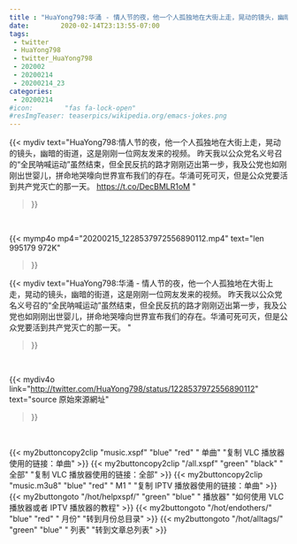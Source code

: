 ```yaml
---
title : "HuaYong798:华涌 - 情人节的夜，他一个人孤独地在大街上走，晃动的镜头，幽暗的街道，这是刚刚一位网友发来的视频。 昨天我以公众党名义号召的“全民呐喊运动”虽然结束，但全民反抗的路才刚刚迈出第一步，我及公党也如刚刚出世婴儿，拼命地哭嚎向世界宣布我们的存在。华涌可死可灭，但是公众党要活到共产党灭亡的那一天。 "
date:        2020-02-14T23:13:55-07:00
tags:
 - twitter
 - HuaYong798
 - twitter_HuaYong798
 - 202002
 - 20200214
 - 20200214_23
categories:
 - 20200214
#icon:        "fas fa-lock-open"
#resImgTeaser: teaserpics/wikipedia.org/emacs-jokes.png
---
```


{{< mydiv text="HuaYong798:情人节的夜，他一个人孤独地在大街上走，晃动的镜头，幽暗的街道，这是刚刚一位网友发来的视频。 昨天我以公众党名义号召的“全民呐喊运动”虽然结束，但全民反抗的路才刚刚迈出第一步，我及公党也如刚刚出世婴儿，拼命地哭嚎向世界宣布我们的存在。华涌可死可灭，但是公众党要活到共产党灭亡的那一天。 https://t.co/DecBMLR1oM "
>}}
<br>


{{< mymp4o mp4="20200215_1228537972556890112.mp4"
text="len 995179    972K"
>}}


{{< mydiv text="HuaYong798:华涌 - 情人节的夜，他一个人孤独地在大街上走，晃动的镜头，幽暗的街道，这是刚刚一位网友发来的视频。 昨天我以公众党名义号召的“全民呐喊运动”虽然结束，但全民反抗的路才刚刚迈出第一步，我及公党也如刚刚出世婴儿，拼命地哭嚎向世界宣布我们的存在。华涌可死可灭，但是公众党要活到共产党灭亡的那一天。 "
>}}
<br>

{{< mydiv4o link="http://twitter.com/HuaYong798/status/1228537972556890112"
text="source 原始來源網址"
>}}


<br>



{{< my2buttoncopy2clip "music.xspf"        "blue"   "red"    " 单曲"  "复制 VLC 播放器使用的链接：单曲" >}} {{< my2buttoncopy2clip "/all.xspf"         "green"  "black"  " 全部"  "复制 VLC 播放器使用的链接：全部" >}} {{< my2buttoncopy2clip "music.m3u8"        "blue"   "red"    " M1 "    "复制 IPTV 播放器使用的链接：单曲" >}} {{< my2buttongoto      "/hot/helpxspf/"    "green"  "blue"   " 播放器" "如何使用 VLC 播放器或者 IPTV 播放器的教程" >}} {{< my2buttongoto      "/hot/endothers/"   "blue"   "red"    " 月份"   "转到月份总目录" >}} {{< my2buttongoto      "/hot/alltags/"     "green"  "blue"   " 列表"   "转到文章总列表" >}} 
